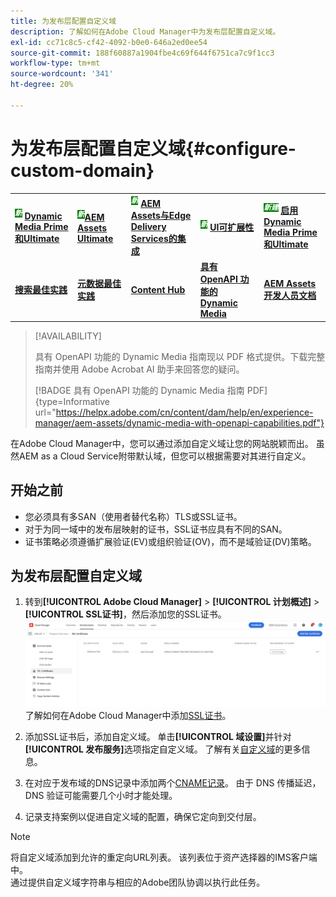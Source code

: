 ```yaml
---
title: 为发布层配置自定义域
description: 了解如何在Adobe Cloud Manager中为发布层配置自定义域。
exl-id: cc71c8c5-cf42-4092-b0e0-646a2ed0ee54
source-git-commit: 188f60887a1904fbe4c69f644f6751ca7c9f1cc3
workflow-type: tm+mt
source-wordcount: '341'
ht-degree: 20%

---
```


# 为发布层配置自定义域{#configure-custom-domain}

<table>
    <tr>
        <td>
            <sup style= "background-color:#008000; color:#FFFFFF; font-weight:bold"><i>新</i></sup> <a href="/help/assets/dynamic-media/dm-prime-ultimate.md"><b>Dynamic Media Prime和Ultimate</b></a>
        </td>
        <td>
            <sup style= "background-color:#008000; color:#FFFFFF; font-weight:bold"><i>新</i></sup><a href="/help/assets/assets-ultimate-overview.md"><b>AEM Assets Ultimate</b></a>
        </td>
        <td>
            <sup style= "background-color:#008000; color:#FFFFFF; font-weight:bold"><i>新</i></sup> <a href="/help/assets/integrate-aem-assets-edge-delivery-services.md"><b>AEM Assets与Edge Delivery Services的集成</b></a>
        </td>
        <td>
            <sup style= "background-color:#008000; color:#FFFFFF; font-weight:bold"><i>新</i></sup> <a href="/help/assets/aem-assets-view-ui-extensibility.md"><b>UI可扩展性</b></a>
        </td>
          <td>
            <sup style= "background-color:#008000; color:#FFFFFF; font-weight:bold"><i>新建</i></sup> <a href="/help/assets/dynamic-media/enable-dynamic-media-prime-and-ultimate.md"><b>启用Dynamic Media Prime和Ultimate</b></a>
        </td>
    </tr>
    <tr>
        <td>
            <a href="/help/assets/search-best-practices.md"><b>搜索最佳实践</b></a>
        </td>
        <td>
            <a href="/help/assets/metadata-best-practices.md"><b>元数据最佳实践</b></a>
        </td>
        <td>
            <a href="/help/assets/product-overview.md"><b>Content Hub</b></a>
        </td>
        <td>
            <a href="/help/assets/dynamic-media-open-apis-overview.md"><b>具有 OpenAPI 功能的 Dynamic Media</b></a>
        </td>
        <td>
            <a href="https://developer.adobe.com/experience-cloud/experience-manager-apis/"><b>AEM Assets 开发人员文档</b></a>
        </td>
    </tr>
</table>

>[!AVAILABILITY]
>
>具有 OpenAPI 功能的 Dynamic Media 指南现以 PDF 格式提供。下载完整指南并使用 Adobe Acrobat AI 助手来回答您的疑问。
>
>[!BADGE 具有 OpenAPI 功能的 Dynamic Media 指南 PDF]{type=Informative url="https://helpx.adobe.com/cn/content/dam/help/en/experience-manager/aem-assets/dynamic-media-with-openapi-capabilities.pdf"}

在Adobe Cloud Manager中，您可以通过添加自定义域让您的网站脱颖而出。 虽然AEM as a Cloud Service附带默认域，但您可以根据需要对其进行自定义。

## 开始之前

* 您必须具有多SAN（使用者替代名称）TLS或SSL证书。
* 对于为同一域中的发布层映射的证书，SSL证书应具有不同的SAN。
* 证书策略必须遵循扩展验证(EV)或组织验证(OV)，而不是域验证(DV)策略。


## 为发布层配置自定义域

1. 转到&#x200B;**[!UICONTROL Adobe Cloud Manager]** > **[!UICONTROL 计划概述]** > **[!UICONTROL SSL证书]**，然后添加您的SSL证书。
   ![图像](/help/assets/assets/ssl-certificate.png)
了解如何在Adobe Cloud Manager中添加[SSL证书](/help/implementing/cloud-manager/managing-ssl-certifications/add-ssl-certificate.md)。

1. 添加SSL证书后，添加自定义域。 单击&#x200B;**[!UICONTROL 域设置]**&#x200B;并针对&#x200B;**[!UICONTROL 发布服务]**&#x200B;选项指定自定义域。
了解有关[自定义域](/help/implementing/cloud-manager/custom-domain-names/add-custom-domain-name.md)的更多信息。

1. 在对应于发布域的DNS记录中添加两个[CNAME记录](/help/implementing/cloud-manager/custom-domain-names/add-custom-domain-name.md)。
由于 DNS 传播延迟，DNS 验证可能需要几个小时才能处理。

1. 记录支持案例以促进自定义域的配置，确保它定向到交付层。

>[!NOTE]
>
>将自定义域添加到允许的重定向URL列表。 该列表位于资产选择器的IMS客户端中。<br>通过提供自定义域字符串与相应的Adobe团队协调以执行此任务。
